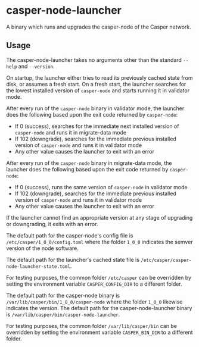 # casper-node-launcher

A binary which runs and upgrades the casper-node of the Casper network.

## Usage

The casper-node-launcher takes no arguments other than the standard `--help` and `--version`.

On startup, the launcher either tries to read its previously cached state from disk, or assumes a fresh start.  On a
fresh start, the launcher searches for the lowest installed version of `casper-node` and starts running it in validator
mode.

After every run of the `casper-node` binary in validator mode, the launcher does the following based upon the exit code
returned by `casper-node`:
  * If 0 (success), searches for the immediate next installed version of `casper-node` and runs it in migrate-data mode
  * If 102 (downgrade), searches for the immediate previous installed version of `casper-node` and runs it in validator
    mode
  * Any other value causes the launcher to exit with an error

After every run of the `casper-node` binary in migrate-data mode, the launcher does the following based upon the exit
code returned by `casper-node`:
  * If 0 (success), runs the same version of `casper-node` in validator mode
  * If 102 (downgrade), searches for the immediate previous installed version of `casper-node` and runs it in validator
    mode
  * Any other value causes the launcher to exit with an error

If the launcher cannot find an appropriate version at any stage of upgrading or downgrading, it exits with an error.

The default path for the casper-node's config file is `/etc/casper/1_0_0/config.toml` where the folder `1_0_0`
indicates the semver version of the node software.

The default path for the launcher's cached state file is `/etc/casper/casper-node-launcher-state.toml`.

For testing purposes, the common folder `/etc/casper` can be overridden by setting the environment variable
`CASPER_CONFIG_DIR` to a different folder.

The default path for the casper-node binary is `/var/lib/casper/bin/1_0_0/casper-node` where the folder `1_0_0` likewise
indicates the version.  The default path for the casper-node-launcher binary is
`/var/lib/casper/bin/casper-node-launcher`.

For testing purposes, the common folder `/var/lib/casper/bin` can be overridden by setting the environment variable
`CASPER_BIN_DIR` to a different folder.
